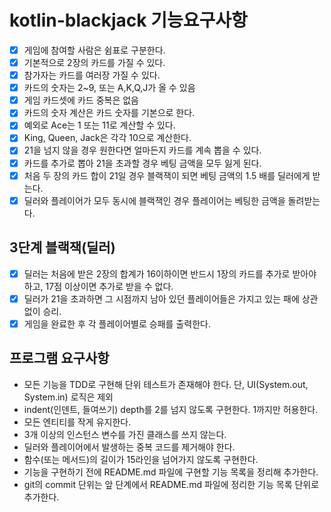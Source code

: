 # kotlin-blackjack 기능요구사항 
-[x] 게임에 참여할 사람은 쉼표로 구분한다.
-[x] 기본적으로 2장의 카드를 가질 수 있다.
-[x] 참가자는 카드를 여러장 가질 수 있다.
-[x] 카드의 숫자는 2~9, 또는 A,K,Q,J가 올 수 있음
-[x] 게임 카드셋에 카드 중복은 없음
-[x] 카드의 숫자 계산은 카드 숫자를 기본으로 한다.
-[x] 예외로 Ace는 1 또는 11로 계산할 수 있다.
-[x] King, Queen, Jack은 각각 10으로 계산한다.
-[x] 21을 넘지 않을 경우 원한다면 얼마든지 카드를 계속 뽑을 수 있다.
-[x] 카드를 추가로 뽑아 21을 초과할 경우 베팅 금액을 모두 잃게 된다.
-[x] 처음 두 장의 카드 합이 21일 경우 블랙잭이 되면 베팅 금액의 1.5 배를 딜러에게 받는다.
-[x] 딜러와 플레이어가 모두 동시에 블랙잭인 경우 플레이어는 베팅한 금액을 돌려받는다.

## 3단계 블랙잭(딜러)
-[x] 딜러는 처음에 받은 2장의 합계가 16이하이면 반드시 1장의 카드를 추가로 받아야 하고, 17점 이상이면 추가로 받을 수 없다.
-[x] 딜러가 21을 초과하면 그 시점까지 남아 있던 플레이어들은 가지고 있는 패에 상관 없이 승리.
-[x] 게임을 완료한 후 각 플레이어별로 승패를 출력한다.

## 프로그램 요구사항

- 모든 기능을 TDD로 구현해 단위 테스트가 존재해야 한다. 단, UI(System.out, System.in) 로직은 제외
- indent(인덴트, 들여쓰기) depth를 2를 넘지 않도록 구현한다. 1까지만 허용한다.
- 모든 엔티티를 작게 유지한다.
- 3개 이상의 인스턴스 변수를 가진 클래스를 쓰지 않는다.
- 딜러와 플레이어에서 발생하는 중복 코드를 제거해야 한다.
- 함수(또는 메서드)의 길이가 15라인을 넘어가지 않도록 구현한다.
- 기능을 구현하기 전에 README.md 파일에 구현할 기능 목록을 정리해 추가한다.
- git의 commit 단위는 앞 단계에서 README.md 파일에 정리한 기능 목록 단위로 추가한다.